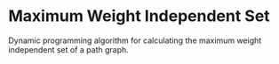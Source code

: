 # Maximum Weight Independent Set
Dynamic programming algorithm for calculating the maximum weight independent set of a path graph.
